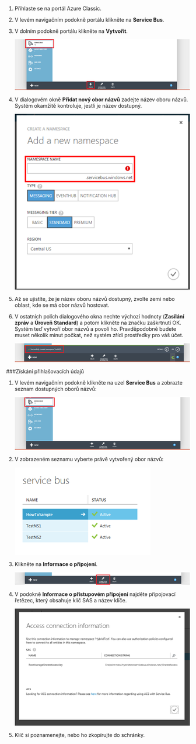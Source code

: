 1. Přihlaste se na portál Azure Classic.

2. V levém navigačním podokně portálu klikněte na **Service Bus**.

3. V dolním podokně portálu klikněte na **Vytvořit**.

    ![Výběr možnosti Vytvořit][select-create]
   
4. V dialogovém okně **Přidat nový obor názvů** zadejte název oboru názvů. Systém okamžitě kontroluje, jestli je název dostupný.

    ![Název oboru názvů][namespace-name]
  
5. Až se ujistíte, že je název oboru názvů dostupný, zvolte zemi nebo oblast, kde se má obor názvů hostovat.

6. V ostatních polích dialogového okna nechte výchozí hodnoty (**Zasílání zpráv** a **Úroveň Standard**) a potom klikněte na značku zaškrtnutí OK. Systém teď vytvoří obor názvů a povolí ho. Pravděpodobně budete muset několik minut počkat, než systém zřídí prostředky pro váš účet.
 
    ![Úspěšné vytvoření][created-successfully]

###Získání přihlašovacích údajů
1. V levém navigačním podokně klikněte na uzel **Service Bus** a zobrazte seznam dostupných oborů názvů:
 
    ![Výběr služby Service Bus][select-service-bus]
  
2. V zobrazeném seznamu vyberte právě vytvořený obor názvů:
 
    ![Výběr oboru názvů][select-namespace]
 
3. Klikněte na **Informace o připojení**.

    ![Informace o připojení][connection-information]
  
4. V podokně **Informace o přístupovém připojení** najděte připojovací řetězec, který obsahuje klíč SAS a název klíče.

    ![Informace o přístupovém připojení][access-connection-information]
  
5. Klíč si poznamenejte, nebo ho zkopírujte do schránky.

<!--Image references-->

[select-create]: ./media/service-bus-create-namespace-portal/select-create.png
[namespace-name]: ./media/service-bus-create-namespace-portal/namespace-name.png
[created-successfully]: ./media/service-bus-create-namespace-portal/created-successfully.png
[select-service-bus]: ./media/service-bus-create-namespace-portal/select-service-bus.png
[select-namespace]: ./media/service-bus-create-namespace-portal/select-namespace.png
[connection-information]: ./media/service-bus-create-namespace-portal/connection-information.png
[access-connection-information]: ./media/service-bus-create-namespace-portal/access-connection-information.png


<!--Reference style links - using these makes the source content way more readable than using inline links-->
[classic-portal]: https://manage.windowsazure.com


<!----HONumber=Aug16_HO4-->


